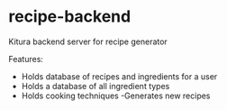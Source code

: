 # recipe-backend
Kitura backend server for recipe generator

Features: 
- Holds database of recipes and ingredients for a user 
- Holds a database of all ingredient types 
- Holds cooking techniques 
-Generates new recipes 
